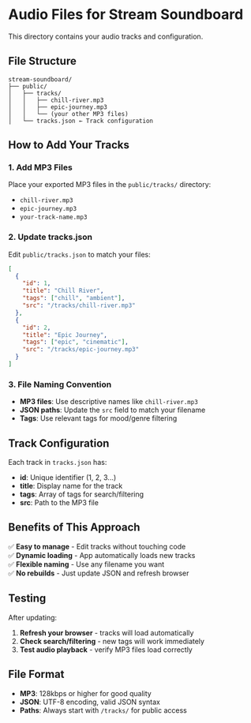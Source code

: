 # Audio Files for Stream Soundboard

This directory contains your audio tracks and configuration.

## File Structure

```
stream-soundboard/
├── public/
│   ├── tracks/
│   │   ├── chill-river.mp3
│   │   ├── epic-journey.mp3
│   │   └── (your other MP3 files)
│   └── tracks.json ← Track configuration
```

## How to Add Your Tracks

### 1. **Add MP3 Files**
Place your exported MP3 files in the `public/tracks/` directory:
- `chill-river.mp3`
- `epic-journey.mp3`
- `your-track-name.mp3`

### 2. **Update tracks.json**
Edit `public/tracks.json` to match your files:

```json
[
  {
    "id": 1,
    "title": "Chill River",
    "tags": ["chill", "ambient"],
    "src": "/tracks/chill-river.mp3"
  },
  {
    "id": 2,
    "title": "Epic Journey", 
    "tags": ["epic", "cinematic"],
    "src": "/tracks/epic-journey.mp3"
  }
]
```

### 3. **File Naming Convention**
- **MP3 files**: Use descriptive names like `chill-river.mp3`
- **JSON paths**: Update the `src` field to match your filename
- **Tags**: Use relevant tags for mood/genre filtering

## Track Configuration

Each track in `tracks.json` has:
- **id**: Unique identifier (1, 2, 3...)
- **title**: Display name for the track
- **tags**: Array of tags for search/filtering
- **src**: Path to the MP3 file

## Benefits of This Approach

✅ **Easy to manage** - Edit tracks without touching code  
✅ **Dynamic loading** - App automatically loads new tracks  
✅ **Flexible naming** - Use any filename you want  
✅ **No rebuilds** - Just update JSON and refresh browser  

## Testing

After updating:
1. **Refresh your browser** - tracks will load automatically
2. **Check search/filtering** - new tags will work immediately
3. **Test audio playback** - verify MP3 files load correctly

## File Format

- **MP3**: 128kbps or higher for good quality
- **JSON**: UTF-8 encoding, valid JSON syntax
- **Paths**: Always start with `/tracks/` for public access
